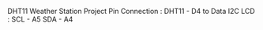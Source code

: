 DHT11 Weather Station Project
Pin Connection :
DHT11 - D4 to Data
I2C LCD : SCL - A5
          SDA - A4
